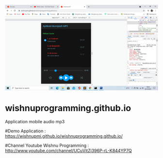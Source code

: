 ![alt text](https://github.com/Wishnupmi/wishnuprogramming.github.io/blob/main/murojaah.jpg)

# wishnuprogramming.github.io
Application mobile audio mp3

#Demo Application : 
https://wishnupmi.github.io/wishnuprogramming.github.io/

#Channel Youtube Wishnu Programming : 
http://www.youtube.com/channel/UCuVitZj396P-rL-K844YP7Q
